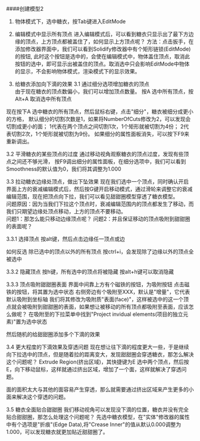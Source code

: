 ####创建模型2

1. 物体模式下，选中糖衣，按Tab键进入EditMode

2. 编辑模式中显示所有顶点
进入编辑模式后，可以看到糖衣只显示出了最下方边缘的顶点，上方顶点都被盖住了，如何显示上方顶点呢？
方法：点击扳手，在添加修改器界面中，我们可以看到Solidify修改器中有个矩形链锁(EditMode)的按钮, 此时这个按钮是选中的，会使在编辑模式中，物体盖住顶点，取消此按钮的选中，即可显示出被盖住的顶点。取消选中只会影响EditMode中物体的显示，不会影响物体模式，渲染模式下的显示效果。

3. 给糖衣添加向下滴的效果
3.1 通过细分选项增加糖衣的顶点   
由于现在糖衣的顶点数偏小，我们可以增加顶点数量。
按A 选中所有顶点，按Alt+A 取消选中所有顶点

现在按下A 选中糖衣的所有顶点，然后鼠标右键，点击"细分"，糖衣被细分成更小的方格，
默认细分的切割次数是1，如果将NumberOfCuts修改为2，可以发现会切割成更小的面；
1代表在两个顶点之间切割1次，1个矩形就被切割为4份；
2代表切割2次，1个矩形就被切割为9份。
如果细分的属性面板消失，可以按下F9来重新调出。

3.2 平滑糖衣的某些顶点的过度
通过移动视角观察糖衣的顶点过度，发现有些顶点之间还不够光滑，
按F9调出细分的属性面板，在细分选项中，我们可以看到Smoothness的默认值为0，我们将其调整为1.000

3.3 拉动糖衣边缘处顶点，做出下坠效果
现在我们选中一个顶点，同时确认开启界面上方的衰减编辑模式后，然后按G键开启移动模式，通过滑轮来调整它的衰减编辑范围，现在把顶点向下拉，我们可以看见甜甜圈模型穿透了糖衣模型。   
问题原因：因为当我们下拉这个顶点时，衰减编辑范围内的顶点都发生了移动，而我们只期望边缘处顶点移动，上方的顶点不要移动。   
问题1：那怎么能只移动边缘顶点呢？ 
问题2：并且保证移动的顶点吸附到甜甜圈的表面呢？

3.3.1 选择顶点
按alt键，然后点击边缘任一顶点或边

如何反选 除已选中的顶点以外的所有顶点
按ctrl+i，会发现除了边缘以外的顶点全被选中

3.3.2 隐藏顶点
按h键，所有选中的顶点将被隐藏
按alt+h键可以取消隐藏

3.3.3 顶点吸附甜甜圈表面
界面中间靠上方有个磁铁的按钮，为吸附按钮
点击磁铁的按钮，将其置为选中状态
右侧旁边有个吸附至XXX，默认是"增量"，它代表默认吸附到坐标轴
我们将其修改为吸附质"表面(face)"，这样被选中的这一个顶点就会被吸附到甜甜圈的表面，如果想让被移动的所有顶点都吸附至表面，应该怎么做呢？
在吸附至的下拉菜单中找到"Project invidual elements(项目的独立元素)"置为选中状态

然后随机的给甜甜圈添加多个下滴的效果

3.4 更大程度的下滴效果及穿透问题
现在想让往下滴的程度更大一些，于是继续向下拉选中的顶点，但是随着拉的距离变大，发现甜甜圈会穿透糖衣，那怎么解决这个问题呢？
Extrude Region(挤出区域)，其快捷键为E
选中两个顶点，然后按E，向下移动鼠标，这样就通过挤出区域，增加了一个面，这样就解决了穿透问题。

面的面积太大与其他的面容易产生穿透，那么就需要通过挤出区域来产生更多的小面来解决这个穿透的问题。

3.5 糖衣全面贴合甜甜圈
我们移动视角可以发现没下滴的位置，糖衣并没有完全贴合甜甜圈，那怎么处理这个问题呢？
先选中糖衣模型，在"实体"修改器的属性中有个选项是"折痕"(Edge Data),将"Crease Inner"的值从默认0.000调整为1.000，可以发现糖衣就更加贴近甜甜圈了。

















